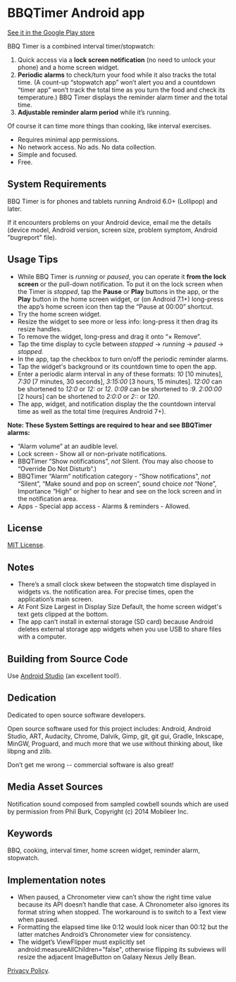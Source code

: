 # BBQTimer Android app

[See it in the Google Play store](https://play.google.com/store/apps/details?id=com.onefishtwo.bbqtimer)

BBQ Timer is a combined interval timer/stopwatch:
1. Quick access via a **lock screen notification** (no need to unlock your phone) and a home screen widget.
2. **Periodic alarms** to check/turn your food while it also tracks the total time. (A count-up “stopwatch app” won’t alert you and a countdown “timer app” won’t track the total time as you turn the food and check its temperature.) BBQ Timer displays the reminder alarm timer and the total time.
3. **Adjustable reminder alarm period** while it’s running.

Of course it can time more things than cooking, like interval exercises.

* Requires minimal app permissions.  
* No network access. No ads. No data collection.  
* Simple and focused.  
* Free.


## System Requirements

BBQ Timer is for phones and tablets running Android 6.0+ (Lollipop) and later.

If it encounters problems on your Android device, email me the details (device model, Android
version, screen size, problem symptom, Android "bugreport" file).


## Usage Tips
* While BBQ Timer is *running* or *paused*, you can operate it **from the lock screen** or the pull-down notification. To put it on the lock screen when the Timer is *stopped*, tap the **Pause** or **Play** buttons in the app, or the **Play** button in the home screen widget, or (on Android 7.1+) long-press the app’s home screen icon then tap the “Pause at 00:00” shortcut.
* Try the home screen widget.
* Resize the widget to see more or less info: long-press it then drag its resize handles.
* To remove the widget, long-press and drag it onto “× Remove”.
* Tap the time display to cycle between *stopped* → *running* → *paused* → *stopped.*
* In the app, tap the checkbox to turn on/off the periodic reminder alarms.
* Tap the widget's background or its countdown time to open the app.
* Enter a periodic alarm interval in any of these formats: *10* \[10 minutes], *7:30* \[7 minutes, 30 seconds], *3:15:00* \[3 hours, 15 minutes]. *12:00* can be shortened to *12:0* or *12:* or *12*. *0:09* can be shortened to *:9*. *2:00:00* \[2 hours] can be shortened to *2:0:0* or *2::* or *120*.
* The app, widget, and notification display the the countdown interval time as well as the total time (requires Android 7+).

**Note: These System Settings are required to hear and see BBQTimer alarms:**
* “Alarm volume” at an audible level.
* Lock screen - Show all or non-private notifications.
* BBQTimer “Show notifications”, *not* Silent. (You may also choose to “Override Do Not Disturb“.)
* BBQTimer “Alarm” notification category - “Show notifications”, *not* “Silent”, “Make sound and pop on screen”, sound choice *not* “None”, Importance “High” or higher to hear and see on the lock screen and in the notification area.
* Apps - Special app access - Alarms & reminders - Allowed.


## License

[MIT License](https://github.com/1fish2/BBQTimer/blob/master/LICENSE.md).


## Notes
* There’s a small clock skew between the stopwatch time displayed in widgets vs. the
  notification area. For precise times, open the application’s main screen.
* At Font Size Largest in Display Size Default, the home screen widget's text gets clipped at the bottom.
* The app can’t install in external storage (SD card) because Android deletes
external storage app widgets when you use USB to share files with a computer.

## Building from Source Code
Use [Android Studio](http://developer.android.com/sdk/installing/studio.html) (an excellent tool!).


## Dedication
Dedicated to open source software developers.

Open source software used for this project includes: Android, Android Studio, ART, Audacity, Chrome,
Dalvik, Gimp, git, git gui, Gradle, Inkscape, MinGW, Proguard, and much more that we use without thinking
about, like libpng and zlib.

Don’t get me wrong -- commercial software is also great!


## Media Asset Sources
Notification sound composed from sampled cowbell sounds which are used by permission from Phil Burk,
Copyright (c) 2014 Mobileer Inc.


## Keywords
BBQ, cooking, interval timer, home screen widget, reminder alarm, stopwatch.


## Implementation notes
* When paused, a Chronometer view can’t show the right time value because its API doesn’t
handle that case. A Chronometer also ignores its format string when stopped. The workaround is to switch to a Text view when paused.
* Formatting the elapsed time like 0:12 would look nicer than 00:12 but the latter matches Android’s Chronometer view for consistency.
* The widget’s ViewFlipper must explicitly set android:measureAllChildren="false", otherwise
flipping its subviews will resize the adjacent ImageButton on Galaxy Nexus Jelly Bean.


[Privacy Policy](Privacy-Policy-for-the-BBQTimer-app.md).
